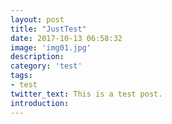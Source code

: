 ```yaml
---
layout: post
title: "JustTest"
date: 2017-10-13 06:58:32
image: 'img01.jpg'
description:
category: 'test'
tags: 
- test
twitter_text: This is a test post.
introduction:
---
```

